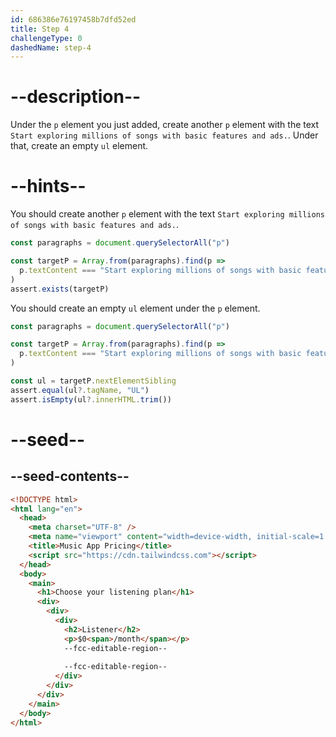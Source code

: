 ```yaml
---
id: 686386e76197458b7dfd52ed
title: Step 4
challengeType: 0
dashedName: step-4
---
```


# --description--

Under the `p` element you just added, create another `p` element with the text `Start exploring millions of songs with basic features and ads.`. Under that, create an empty `ul` element.

# --hints--

You should create another `p` element with the text `Start exploring millions of songs with basic features and ads.`.

```js
const paragraphs = document.querySelectorAll("p")

const targetP = Array.from(paragraphs).find(p =>
  p.textContent === "Start exploring millions of songs with basic features and ads."
)
assert.exists(targetP)
```

You should create an empty `ul` element under the `p` element.

```js
const paragraphs = document.querySelectorAll("p")

const targetP = Array.from(paragraphs).find(p =>
  p.textContent === "Start exploring millions of songs with basic features and ads."
)

const ul = targetP.nextElementSibling
assert.equal(ul?.tagName, "UL")
assert.isEmpty(ul?.innerHTML.trim())
```

# --seed--

## --seed-contents--

```html
<!DOCTYPE html>
<html lang="en">
  <head>
    <meta charset="UTF-8" />
    <meta name="viewport" content="width=device-width, initial-scale=1.0" />
    <title>Music App Pricing</title>
    <script src="https://cdn.tailwindcss.com"></script>
  </head>
  <body>
    <main>
      <h1>Choose your listening plan</h1>
      <div>
        <div>
          <div>
            <h2>Listener</h2>
            <p>$0<span>/month</span></p>
            --fcc-editable-region--
            
            --fcc-editable-region--
          </div>
        </div>
      </div>
    </main>
  </body>
</html>
```
